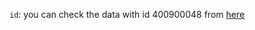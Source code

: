 `id`: you can check the data with id 400900048 from [here](http://www.espn.com/nba/game?gameId=400900048)
